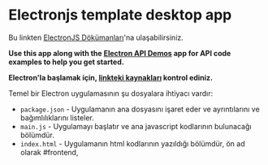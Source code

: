 # Electronjs template desktop app

Bu linkten [ElectronJS Dökümanları](https://electronjs.org/docs/tutorial/quick-start)'na ulaşabilirsiniz.

**Use this app along with the [Electron API Demos](https://electronjs.org/#get-started) app for API code examples to help you get started.**

**Electron'la başlamak için, [linkteki kaynakları](https://electronjs.org/#get-started) kontrol ediniz.**

Temel bir Electron uygulamasının şu dosyalara ihtiyacı vardır:

- `package.json` - Uygulamanın ana dosyasını işaret eder ve ayrıntılarını ve bağımlılıklarını listeler.
- `main.js` - Uygulamayı başlatır ve ana javascript kodlarının bulunacağı bölümdür.
- `index.html` - Uygulamanın html kodlarının yazıldığı bölümdür, ön ad olarak #frontend,
